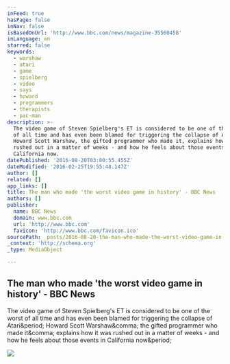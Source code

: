 ```yaml
---
inFeed: true
hasPage: false
inNav: false
isBasedOnUrl: 'http://www.bbc.com/news/magazine-35560458'
inLanguage: en
starred: false
keywords:
  - warshaw
  - atari
  - game
  - spielberg
  - video
  - says
  - howard
  - programmers
  - therapists
  - pac-man
description: >-
  The video game of Steven Spielberg's ET is considered to be one of the worst
  of all time and has even been blamed for triggering the collapse of Atari.
  Howard Scott Warshaw, the gifted programmer who made it, explains how it was
  rushed out in a matter of weeks - and how he feels about those events in
  California now.
datePublished: '2016-08-20T03:00:55.455Z'
dateModified: '2016-02-25T19:55:48.147Z'
author: []
related: []
app_links: []
title: The man who made 'the worst video game in history' - BBC News
authors: []
publisher:
  name: BBC News
  domain: www.bbc.com
  url: 'http://www.bbc.com'
  favicon: 'http://www.bbc.com/favicon.ico'
sourcePath: _posts/2016-08-20-the-man-who-made-the-worst-video-game-in-history-bbc-new.md
_context: 'http://schema.org'
_type: MediaObject

---
```

<article style=""><h1>The man who made 'the worst video game in history' - BBC News</h1><p>The video game of Steven Spielberg's ET is considered to be one of the worst of all time and has even been blamed for triggering the collapse of Atari&amp;period; Howard Scott Warshaw&amp;comma; the gifted programmer who made it&amp;comma; explains how it was rushed out in a matter of weeks - and how he feels about those events in California now&amp;period;</p><img src="http://ichef.bbci.co.uk/news/1024/cpsprodpb/CB56/production/_88245025_976_et_cartridge.jpg" /></article>